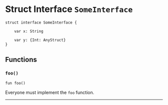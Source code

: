 # Struct Interface `SomeInterface`

```cadence
struct interface SomeInterface {

    var x: String

    var y: {Int: AnyStruct}
}
```

## Functions

### `foo()`

```cadence
fun foo()
```
Everyone must implement the `foo` function.

---
